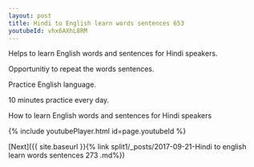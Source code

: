 ```yaml
---
layout: post
title: Hindi to English learn words sentences 653 
youtubeId: vhx6AXhL8RM
---
```

 
 
Helps to learn English words and sentences for Hindi speakers.

Opportunitiy to repeat the words sentences. 

Practice English language. 
 
10 minutes practice every day. 
 
How to learn English words and sentences for Hindi speakers 
 
{% include youtubePlayer.html id=page.youtubeId %}
 
 
[Next]({{ site.baseurl }}{% link  split1/_posts/2017-09-21-Hindi to english learn words sentences 273 .md%})
 

